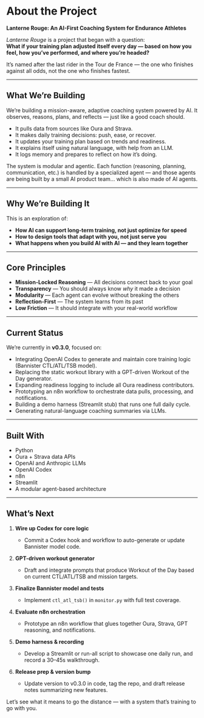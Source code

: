 # About the Project
**Lanterne Rouge: An AI-First Coaching System for Endurance Athletes**

*Lanterne Rouge* is a project that began with a question:  
**What if your training plan adjusted itself every day — based on how you feel, how you’ve performed, and where you’re headed?**

It’s named after the last rider in the Tour de France — the one who finishes against all odds, not the one who finishes fastest.

---

## What We’re Building

We’re building a mission-aware, adaptive coaching system powered by AI. It observes, reasons, plans, and reflects — just like a good coach should.

- It pulls data from sources like Oura and Strava.
- It makes daily training decisions: push, ease, or recover.
- It updates your training plan based on trends and readiness.
- It explains itself using natural language, with help from an LLM.
- It logs memory and prepares to reflect on how it’s doing.

The system is modular and agentic. Each function (reasoning, planning, communication, etc.) is handled by a specialized agent — and those agents are being built by a small AI product team… which is also made of AI agents.

---

## Why We’re Building It

This is an exploration of:
- **How AI can support long-term training, not just optimize for speed**
- **How to design tools that adapt with you, not just serve you**
- **What happens when you build AI with AI — and they learn together**

---

## Core Principles

- **Mission-Locked Reasoning** — All decisions connect back to your goal
- **Transparency** — You should always know *why* it made a decision
- **Modularity** — Each agent can evolve without breaking the others
- **Reflection-First** — The system learns from its past
- **Low Friction** — It should integrate with your real-world workflow

---

## Current Status

We’re currently in **v0.3.0**, focused on:
- Integrating OpenAI Codex to generate and maintain core training logic (Bannister CTL/ATL/TSB model).
- Replacing the static workout library with a GPT-driven Workout of the Day generator.
- Expanding readiness logging to include all Oura readiness contributors.
- Prototyping an n8n workflow to orchestrate data pulls, processing, and notifications.
- Building a demo harness (Streamlit stub) that runs one full daily cycle.
- Generating natural-language coaching summaries via LLMs.

---

## Built With

- Python
- Oura + Strava data APIs
- OpenAI and Anthropic LLMs
- OpenAI Codex
- n8n
- Streamlit
- A modular agent-based architecture

---

## What’s Next

1. **Wire up Codex for core logic**  
   - Commit a Codex hook and workflow to auto-generate or update Bannister model code.

2. **GPT-driven workout generator**  
   - Draft and integrate prompts that produce Workout of the Day based on current CTL/ATL/TSB and mission targets.

3. **Finalize Bannister model and tests**  
   - Implement `ctl_atl_tsb()` in `monitor.py` with full test coverage.

4. **Evaluate n8n orchestration**  
   - Prototype an n8n workflow that glues together Oura, Strava, GPT reasoning, and notifications.

5. **Demo harness & recording**  
   - Develop a Streamlit or run-all script to showcase one daily run, and record a 30–45s walkthrough.

6. **Release prep & version bump**  
   - Update version to v0.3.0 in code, tag the repo, and draft release notes summarizing new features.

Let’s see what it means to go the distance — with a system that’s training to go with you.
